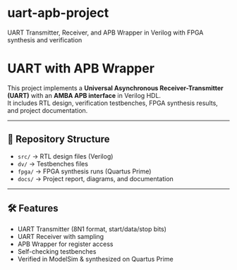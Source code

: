 # uart-apb-project
UART Transmitter, Receiver, and APB Wrapper in Verilog with FPGA synthesis and verification

# UART with APB Wrapper

This project implements a **Universal Asynchronous Receiver-Transmitter (UART)** with an **AMBA APB interface** in Verilog HDL.  
It includes RTL design, verification testbenches, FPGA synthesis results, and project documentation.

---

## 📂 Repository Structure
- `src/`  → RTL design files (Verilog)
- `dv/`   → Testbenches files
- `fpga/` → FPGA synthesis runs (Quartus Prime)
- `docs/` → Project report, diagrams, and documentation

---

## 🛠️ Features
- UART Transmitter (8N1 format, start/data/stop bits)
- UART Receiver with sampling
- APB Wrapper for register access
- Self-checking testbenches
- Verified in ModelSim & synthesized on Quartus Prime



